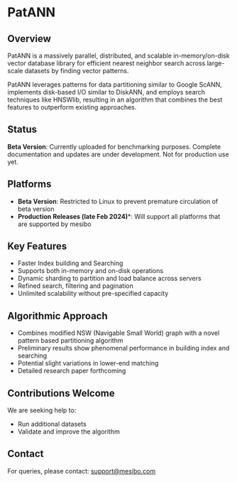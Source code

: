# PatANN

## Overview
PatANN is a massively parallel, distributed, and scalable in-memory/on-disk vector database library for efficient nearest neighbor search across large-scale datasets by finding vector patterns.

PatANN leverages patterns for data partitioning similar to Google ScANN, implements disk-based I/O similar to DiskANN, and employs search techniques like HNSWlib, resulting in an algorithm that combines the best features to outperform existing approaches.

## Status
**Beta Version**: Currently uploaded for benchmarking purposes. Complete documentation and updates are under development. Not for production use yet.

## Platforms
- **Beta Version**: Restricted to Linux to prevent premature circulation of beta version
- **Production Releases (late Feb 2024)***: Will support all platforms that are supported by mesibo

## Key Features
- Faster Index building and Searching
- Supports both in-memory and on-disk operations
- Dynamic sharding to partition and load balance across servers
- Refined search, filtering and pagination 
- Unlimited scalability without pre-specified capacity

## Algorithmic Approach
- Combines modified NSW (Navigable Small World) graph with a novel pattern based partitioning algorithm
- Preliminary results show phenomenal performance in building index and searching
- Potential slight variations in lower-end matching
- Detailed research paper forthcoming

## Contributions Welcome
We are seeking help to:
- Run additional datasets
- Validate and improve the algorithm

## Contact
For queries, please contact: support@mesibo.com

